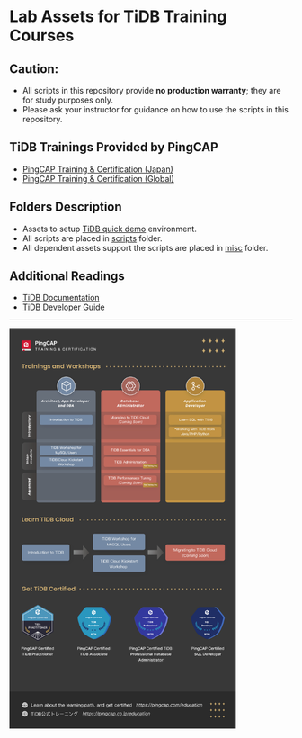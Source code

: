 # Lab Assets for TiDB Training Courses
## Caution:
+ All scripts in this repository provide **no production warranty**; they are for study purposes only.
+ Please ask your instructor for guidance on how to use the scripts in this repository.

## TiDB Trainings Provided by PingCAP
+ [PingCAP Training & Certification (Japan)](https://pingcap.co.jp/education/)
+ [PingCAP Training & Certification (Global)](https://pingcap.com/education/)

## Folders Description
+ Assets to setup [TiDB quick demo](/tidb-quick-demo) environment.
+ All scripts are placed in [scripts](/scripts) folder.
+ All dependent assets support the scripts are placed in [misc](/scripts/misc) folder.

## Additional Readings
+ [TiDB Documentation](https://docs.pingcap.com/)
+ [TiDB Developer Guide](https://docs.pingcap.com/tidb/stable/dev-guide-overview)

---------------------------------------------------------------------------------

<img src="/diagram/PE-One-Page-20230512.jpeg" width="80%" align="center"/>
